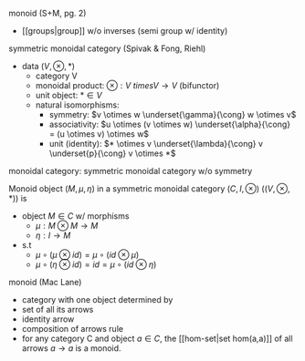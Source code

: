 monoid (S+M, pg. 2)
- [[groups|group]] w/o inverses (semi group w/ identity)

symmetric monoidal category (Spivak & Fong, Riehl)
- data $(V, \otimes, *)$ 
  - category V
  - monoidal product: $\otimes:V\ times V \rightarrow V$ (bifunctor)
  - unit object: $* \in V$ 
  - natural isomorphisms:
    - symmetry: $v \otimes w \underset{\gamma}{\cong} w \otimes v$
    - associativity: $u \otimes (v \otimes w) \underset{\alpha}{\cong} = (u \otimes v) \otimes w$
    - unit (identity): $* \otimes v \underset{\lambda}{\cong} v \underset{p}{\cong} v \otimes *$   

monoidal category: symmetric monoidal category w/o symmetry

Monoid object $(M, \mu, \eta)$ in a symmetric monoidal category $(C, I, \otimes)$ $((V, \otimes, *))$ is 
- object $M \in C$ w/ morphisms 
  - $\mu: M \otimes M \rightarrow M$ 
  - $\eta: I \rightarrow M$ 
- s.t 
  - $\mu \circ (\mu \otimes id) = \mu \circ (id \otimes \mu)$
  - $\mu \circ (\eta \otimes id) = id = \mu \circ (id \otimes \eta)$

monoid (Mac Lane)
- category with one object
determined by
- set of all its arrows
- identity arrow
- composition of arrows rule
- for any category C and object $a \in C$, the [[hom-set|set hom(a,a)]] of all arrows $a\rightarrow a$ is a monoid. 